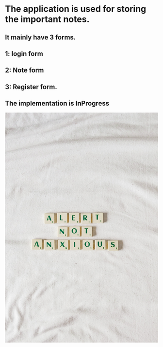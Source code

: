 # The application is used for storing the important notes.

## It mainly have 3 forms.
## 1: login form
 ## 2: Note form
## 3: Register form.

## **The implementation is InProgress**

![note application!](/public/images/alert.jpg)